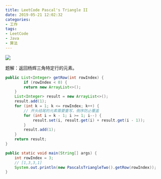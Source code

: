 ```yaml
---
title: LeetCode Pascal's Triangle II
date: 2019-05-21 12:02:32
categories:
- 工作
tags:
- LeetCode
- Java
- 算法
---
```

![](http://ww1.sinaimg.cn/mw690/ad274f89ly1g38s9fv7jej20zg0p0go3.jpg)

题解：返回杨辉三角特定行的元素。

```java
public List<Integer> getRow(int rowIndex) {
        if (rowIndex < 0) {
        return new ArrayList<>();
    }
    List<Integer> result = new ArrayList<>();
    result.add(1);
    for (int k = 1; k <= rowIndex; k++) {
        // 开头结尾的元素需要重写，倒序防止覆盖
        for (int i = k - 1; i >= 1; i--) {
            result.set(i, result.get(i) + result.get(i - 1));
        }
        result.add(1);
    }
    return result;
}

public static void main(String[] args) {
    int rowIndex = 3;
    // [1,3,3,1]
    System.out.println(new PascalsTriangleTwo().getRow(rowIndex));
}
```
